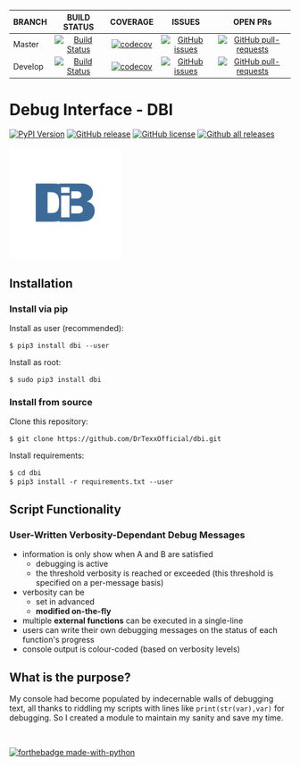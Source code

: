 | BRANCH  | BUILD STATUS | COVERAGE | ISSUES | OPEN PRs |
| ---     | :---:        | :---:    | :---:  | :---:    |
| Master  | [![Build Status](https://travis-ci.org/DrTexxOfficial/dbi.svg?branch=master)](https://travis-ci.org/DrTexxOfficial/dbi) | [![codecov](https://codecov.io/gh/DrTexxOfficial/dbi/branch/master/graph/badge.svg)](https://codecov.io/gh/DrTexxOfficial/dbi) | [![GitHub issues](https://img.shields.io/github/issues/DrTexxOfficial/dbi.svg?branch=master)](https://GitHub.com/DrTexxOfficial/dbi/issues/) | [![GitHub pull-requests](https://img.shields.io/github/issues-pr/DrTexxOfficial/dbi.svg?branch=master)](https://GitHub.com/DrTexxOfficial/dbi/pull/) |
| Develop | [![Build Status](https://travis-ci.org/DrTexxOfficial/dbi.svg?branch=develop)](https://travis-ci.org/DrTexxOfficial/dbi) | [![codecov](https://codecov.io/gh/DrTexxOfficial/dbi/branch/develop/graph/badge.svg)](https://codecov.io/gh/DrTexxOfficial/dbi) | [![GitHub issues](https://img.shields.io/github/issues/DrTexxOfficial/dbi.svg?branch=develop)](https://GitHub.com/DrTexxOfficial/dbi/issues/) | [![GitHub pull-requests](https://img.shields.io/github/issues-pr/DrTexxOfficial/dbi.svg?branch=develop)](https://GitHub.com/DrTexxOfficial/dbi/pull/) |

# Debug Interface - DBI 

[![PyPI Version](https://img.shields.io/pypi/v/dbi.svg)](https://pypi.python.org/pypi/dbi/)
[![GitHub release](https://img.shields.io/github/tag/drtexxofficial/dbi.svg)](https://GitHub.com/DrTexxOfficial/dbi/tags/)
[![GitHub license](https://img.shields.io/github/license/DrTexxOfficial/dbi.svg?branch=master)](https://github.com/DrTexxOfficial/dbi/blob/master/LICENSE)
[![Github all releases](https://img.shields.io/github/downloads/DrTexxOfficial/dbi/total.svg)](https://GitHub.com/DrTexxOfficial/dbi/releases/)

<img src="docs/dbi_logo.png" alt="dbi logo" width="200"/>

## Installation
### Install via pip
Install as user (recommended):

    $ pip3 install dbi --user

Install as root:

    $ sudo pip3 install dbi

### Install from source
Clone this repository:

    $ git clone https://github.com/DrTexxOfficial/dbi.git

Install requirements:

    $ cd dbi
    $ pip3 install -r requirements.txt --user
    
## Script Functionality
### User-Written Verbosity-Dependant Debug Messages
- information is only show when A and B are satisfied
    - debugging is active
    - the threshold verbosity is reached or exceeded (this threshold is specified on a per-message basis)
- verbosity can be
    - set in advanced
    - **modified on-the-fly**
- multiple **external functions** can be executed in a single-line
- users can write their own debugging messages on the status of each function's progress
- console output is colour-coded (based on verbosity levels)

## What is the purpose?
My console had become populated by indecernable walls of debugging text, all thanks to riddling my scripts with lines like ``print(str(var),var)`` for debugging.
So I created a module to maintain my sanity and save my time.

<br/>

[![forthebadge made-with-python](http://ForTheBadge.com/images/badges/made-with-python.svg)](https://www.python.org/)
